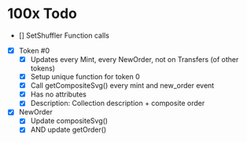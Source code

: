 # 100x Todo

- [] SetShuffler Function calls
- [x] Token #0
  - [x] Updates every Mint, every NewOrder, not on Transfers (of other tokens)
  - [x] Setup unique function for token 0
  - [x] Call getCompositeSvg() every mint and new_order event
  - [x] Has no attributes
  - [x] Description: Collection description + composite order
- [x] NewOrder
  - [x] Update compositeSvg()
  - [x] AND update getOrder()
